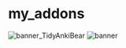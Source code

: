 # my_addons

![banner_TidyAnkiBear](https://github.com/shigeyukey/my_addons/assets/124401518/aeb983e5-d5b0-4105-b32a-ed5b9a02f41b)
![banner](https://github.com/shigeyukey/my_addons/assets/124401518/b10b7988-1930-4054-927c-5ab2de90f8b4)
